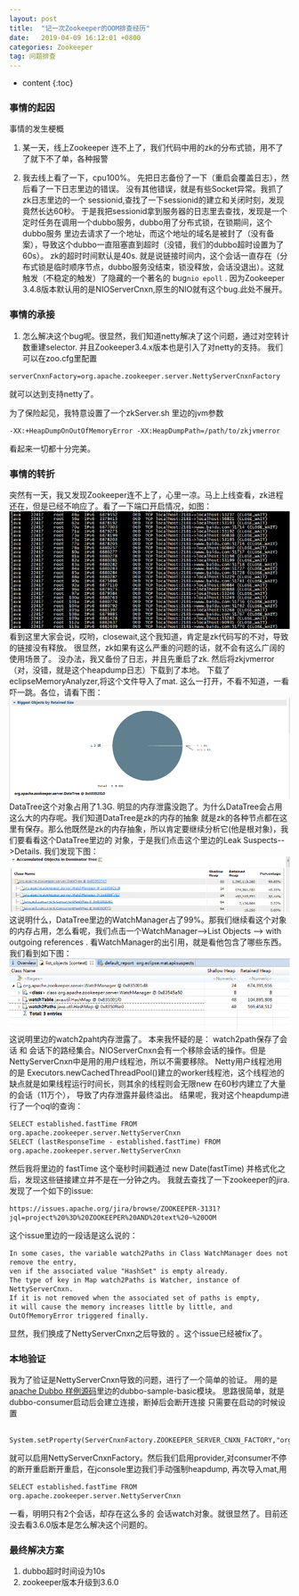 ```yaml
---
layout: post
title:  "记一次Zookeeper的OOM排查经历"
date:   2019-04-09 16:12:01 +0800
categories: Zookeeper
tag: 问题排查
---
```


* content
{:toc}

### 事情的起因
事情的发生梗概
1. 某一天，线上Zookeeper 连不上了，我们代码中用的zk的分布式锁，用不了了就下不了单，各种报警

2. 我去线上看了一下，cpu100%。 先把日志备份了一下（重启会覆盖日志），然后看了一下日志里边的错误。
没有其他错误，就是有些Socket异常。我抓了zk日志里边的一个 sessionid,查找了一下sessionid的建立和关闭时刻，发现竟然长达60秒。
于是我把sessionid拿到服务器的日志里去查找，发现是一个定时任务在调用一个dubbo服务，dubbo用了分布式锁，在锁期间，这个dubbo服务
里边去请求了一个地址，而这个地址的域名是被封了（没有备案），导致这个dubbo一直阻塞直到超时（没错，我们的dubbo超时设置为了60s）。
zk的超时时间默认是40s. 就是说链接时间内，这个会话一直存在（分布式锁是临时顺序节点，dubbo服务没结束，锁没释放，会话没退出）。这就触发（不稳定的触发）了隐藏的一个著名的
bug`nio epoll` . 因为Zookeeper 3.4.8版本默认用的是NIOServerCnxn,原生的NIO就有这个bug.此处不展开。

### 事情的承接
1. 怎么解决这个bug呢。很显然，我们知道netty解决了这个问题，通过对空转计数重建selector. 并且Zookeeper3.4.x版本也是引入了对netty的支持。
我们可以在zoo.cfg里配置
```text
serverCnxnFactory=org.apache.zookeeper.server.NettyServerCnxnFactory
```
就可以达到支持netty了。

为了保险起见，我特意设置了一个zkServer.sh 里边的jvm参数
```text
-XX:+HeapDumpOnOutOfMemoryError -XX:HeapDumpPath=/path/to/zkjvmerror
``` 
看起来一切都十分完美。
### 事情的转折
突然有一天，我又发现Zookeeper连不上了，心里一凉。马上上线查看，zk进程还在，但是已经不响应了。看了一下端口开启情况，如图：
![Alt zkclosewait](/styles/images/zkclosewait.png) 
看到这里大家会说，哎哟，closewait,这个我知道，肯定是zk代码写的不对，导致的链接没有释放。
很显然，zk如果有这么严重的问题的话，就不会有这么广阔的使用场景了。
没办法，我又备份了日志，并且先重启了zk. 然后将zkjvmerror（对，没错，就是这个heapdump日志）下载到了本地。
下载了eclipseMemoryAnalyzer,将这个文件导入了mat.
这么一打开，不看不知道，一看吓一跳。各位，请看下图：
![Alt overview](/styles/images/matoverview.png)
DataTree这个对象占用了1.3G. 明显的内存泄露没跑了。为什么DataTree会占用这么大的内存呢。我们知道DataTree是zk的内存的抽象
就是zk的各种节点都在这里有保存。那么他既然是zk的内存抽象，所以肯定要继续分析它(他是根对象)，我们要看看这个DataTree里边的
对象，于是我们点击这个里边的Leak Suspects-->Details. 我们发现下图：
![Alt mattree](/styles/images/mattree.png)
这说明什么，DataTree里边的WatchManager占了99%。那我们继续看这个对象的内存占用，怎么看呢，我们点击一个WatchManager-->List Objects
--> with outgoing references . 看WatchManager的出引用，就是看他包含了哪些东西。我们看到如下图：
![Alt watchmanager](/styles/images/matwatchmanager.png)
这说明里边的watch2paht内存泄露了。
本来我怀疑的是：
watch2path保存了会话 和 会话下的路经集合。NIOServerCnxn会有一个移除会话的操作。但是NettyServerCnxn中是用的用户线程池，所以不需要移除。
Netty用户线程池用的是 Executors.newCachedThreadPool()建立的worker线程池，这个线程池的缺点就是如果线程运行时间长，则其余的线程则会无限new
在60秒内建立了大量的会话（11万个），
导致了内存泄露并最终溢出。
结果呢，我对这个heapdump进行了一个oql的查询：
```text
SELECT established.fastTime FROM org.apache.zookeeper.server.NettyServerCnxn  
SELECT (lastResponseTime - established.fastTime) FROM org.apache.zookeeper.server.NettyServerCnxn  
```
然后我将里边的 fastTime 这个毫秒时间戳通过 new Date(fastTime) 并格式化之后，发现这些链接建立并不是在一分钟之内。
我就去查找了一下zookeeper的jira.发现了一个如下的issue:
```text
https://issues.apache.org/jira/browse/ZOOKEEPER-3131?jql=project%20%3D%20ZOOKEEPER%20AND%20text%20~%20OOM
```
这个issue里边的一段话是这么说的：
```text
In some cases, the variable watch2Paths in Class WatchManager does not remove the entry, 
ven if the associated value "HashSet" is empty already. 
The type of key in Map watch2Paths is Watcher, instance of NettyServerCnxn. 
If it is not removed when the associated set of paths is empty, 
it will cause the memory increases little by little, and OutOfMemoryError triggered finally. 
```
显然，我们换成了NettyServerCnxn之后导致的 。这个issue已经被fix了。

### 本地验证
我为了验证是NettyServerCnxn导致的问题，进行了一个简单的验证。
用的是[apache Dubbo 样例源码](https://github.com/apache/incubator-dubbo-samples)里边的dubbo-sample-basic模块。
思路很简单，就是dubbo-consumer启动后会建立连接，断掉后会断开连接
只需要在启动的时候设置 
```text
 System.setProperty(ServerCnxnFactory.ZOOKEEPER_SERVER_CNXN_FACTORY,"org.apache.zookeeper.server.NettyServerCnxnFactory");
```
就可以启用NettyServerCnxnFactory。然后我们启用provider,对consumer不停的断开重启断开重启，在jconsole里边我们手动强制heapdump,
再次导入mat,用
```text
SELECT established.fastTime FROM org.apache.zookeeper.server.NettyServerCnxn  
```
一看，明明只有2个会话，却存在这么多的 会话watch对象。就很显然了。目前还没去看3.6.0版本是怎么解决这个问题的。
### 最终解决方案
1. dubbo超时时间设为10s
2. zookeeper版本升级到3.6.0











